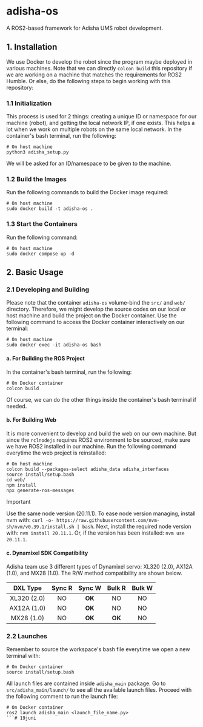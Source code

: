 # **adisha-os**
A ROS2-based framework for Adisha UMS robot development.


## **1. Installation**
We use Docker to develop the robot since the program maybe deployed in various machines. Note that we can directly ```colcon build``` this repository if we are working on a machine that matches the requirements for ROS2 Humble. Or else, do the following steps to begin working with this repository:

### **1.1 Initialization**
This process is used for 2 things: creating a unique ID or namespace for our machine (robot), and getting the local network IP, if one exists. This helps a lot when we work on multiple robots on the same local network. In the container's bash terminal, run the following:

```console
# On host machine
python3 adisha_setup.py
```

We will be asked for an ID/namespace to be given to the machine.

### **1.2 Build the Images** 
Run the following commands to build the Docker image required:

```console
# On host machine
sudo docker build -t adisha-os .
``` 

### **1.3 Start the Containers**
Run the following command:

```console
# On host machine
sudo docker compose up -d
```


## **2. Basic Usage**

### **2.1 Developing and Building**
Please note that the container ```adisha-os``` volume-bind the ```src/``` and ```web/``` directory. Therefore, we might develop the source codes on our local or host machine and build the project on the Docker container. Use the following command to access the Docker container interactively on our terminal:

```console
# On host machine
sudo docker exec -it adisha-os bash
```

#### **a. For Building the ROS Project**
In the container's bash terminal, run the following:

```console
# On Docker container
colcon build
```

Of course, we can do the other things inside the container's bash terminal if needed. 

#### **b. For Building Web**
It is more convenient to develop and build the web on our own machine. But since the ```rclnodejs``` requires ROS2 environment to be sourced, make sure we have ROS2 installed in our machine. Run the following command everytime the web project is reinstalled:

```console
# On host machine
colcon build --packages-select adisha_data adisha_interfaces
source install/setup.bash
cd web/
npm install
npx generate-ros-messages
```

> [!IMPORTANT]
>   Use the same node version (20.11.1).
To ease node version managing, install nvm with:
> ```curl -o- https://raw.githubusercontent.com/nvm-sh/nvm/v0.39.1/install.sh | bash```.
> Next, install the required node version with:
> ```nvm install 20.11.1```.
> Or, if the version has been installed:
> ```nvm use 20.11.1```.

#### **c. Dynamixel SDK Compatibility**
Adisha team use 3 different types of Dynamixel servo: XL320 (2.0), AX12A (1.0), and MX28 (1.0). The R/W method compatibility are shown below.

| DXL Type | Sync R | Sync W | Bulk R | Bulk W |
|:-:|:-:|:-:|:-:|:-:|
|XL320 (2.0)| NO | **OK** | NO | NO |
|AX12A (1.0)| NO | **OK** | NO | NO |
|MX28 (1.0)| NO | **OK** | **OK** | NO |

### **2.2 Launches**
Remember to source the workspace's bash file everytime we open a new terminal with:

```console
# On Docker container
source install/setup.bash
```

All launch files are contained inside ```adisha_main``` package. Go to ```src/adisha_main/launch/``` to see all the available launch files. Proceed with the following comment to run the launch file:

```console
# On Docker container
ros2 launch adisha_main <launch_file_name.py>
```# 19juni
